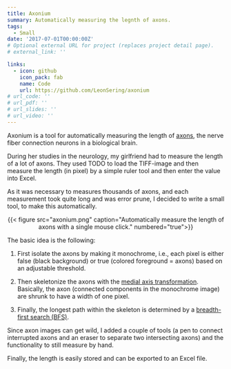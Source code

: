 ```yaml
---
title: Axonium
summary: Automatically measuring the legnth of axons.
tags:
  - Small
date: '2017-07-01T00:00:00Z'
# Optional external URL for project (replaces project detail page).
# external_link: ''

links:
  - icon: github
    icon_pack: fab
    name: Code
    url: https://github.com/LeonSering/axonium
# url_code: ''
# url_pdf: ''
# url_slides: ''
# url_video: ''
---
```

Axonium is a tool for automatically measuring the length of [axons](https://en.wikipedia.org/wiki/Axon), 
the nerve fiber connection neurons in a biological brain.

During her studies in the neurology, my girlfriend had to measure the length of a lot of axons. 
They used TODO to load the TIFF-image and then measure the length (in pixel) by a simple ruler 
tool and then enter the value into Excel.

As it was necessary to measures thousands of axons, and each measurement took quite long and was error prune, 
I decided to write a small tool, to make this automatically.

<center>{{< figure src="axonium.png" caption="Automatically measure the length of axons with a single mouse click." numbered="true">}}</center>


The basic idea is the following:

1. First isolate the axons by making it monochrome, i.e., each pixel is either false (black background) or true 
(colored foreground = axons) based on an adjustable threshold.
  
2. Then skeletonize the axons with the [medial axis transformation](https://scikit-image.org/docs/stable/api/skimage.morphology.html#skimage.morphology.medial_axis). 
Basically, the axon (connected components in the monochrome image) are shrunk to have a width of one pixel.
  
3. Finally, the longest path within the skeleton is determined by a [breadth-first search (BFS)](https://en.wikipedia.org/wiki/Breadth-first_search).
  

Since axon images can get wild, I added a couple of tools (a pen to connect interrupted axons and an eraser to 
separate two intersecting axons) and the functionality to still measure by hand.

Finally, the length is easily stored and can be exported to an Excel file.
